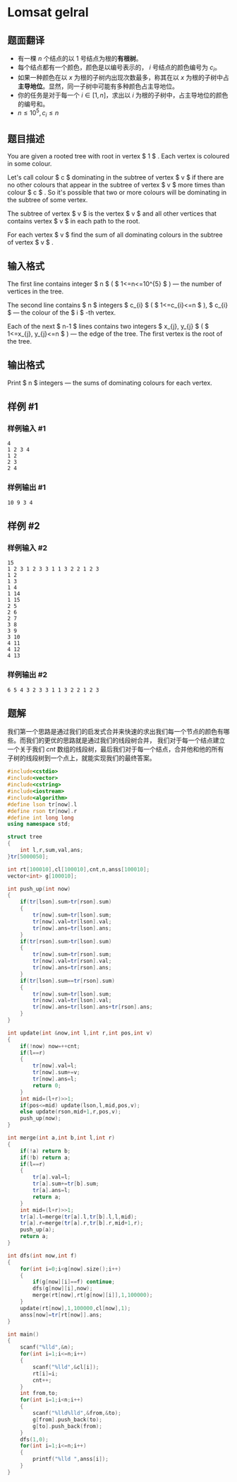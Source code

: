 # Lomsat gelral

## 题面翻译

- 有一棵  $n$ 个结点的以  $1$ 号结点为根的**有根树**。
- 每个结点都有一个颜色，颜色是以编号表示的， $i$ 号结点的颜色编号为  $c_i$。
- 如果一种颜色在以  $x$ 为根的子树内出现次数最多，称其在以  $x$ 为根的子树中占**主导地位**。显然，同一子树中可能有多种颜色占主导地位。
- 你的任务是对于每一个  $i\in[1,n]$，求出以  $i$ 为根的子树中，占主导地位的颜色的编号和。
-  $n\le 10^5,c_i\le n$

## 题目描述

You are given a rooted tree with root in vertex $ 1 $ . Each vertex is coloured in some colour.

Let's call colour $ c $ dominating in the subtree of vertex $ v $ if there are no other colours that appear in the subtree of vertex $ v $ more times than colour $ c $ . So it's possible that two or more colours will be dominating in the subtree of some vertex.

The subtree of vertex $ v $ is the vertex $ v $ and all other vertices that contains vertex $ v $ in each path to the root.

For each vertex $ v $ find the sum of all dominating colours in the subtree of vertex $ v $ .

## 输入格式

The first line contains integer $ n $ ( $ 1<=n<=10^{5} $ ) — the number of vertices in the tree.

The second line contains $ n $ integers $ c_{i} $ ( $ 1<=c_{i}<=n $ ), $ c_{i} $ — the colour of the $ i $ -th vertex.

Each of the next $ n-1 $ lines contains two integers $ x_{j}, y_{j} $ ( $ 1<=x_{j}, y_{j}<=n $ ) — the edge of the tree. The first vertex is the root of the tree.

## 输出格式

Print $ n $ integers — the sums of dominating colours for each vertex.

## 样例 #1

### 样例输入 #1

```
4
1 2 3 4
1 2
2 3
2 4
```

### 样例输出 #1

```
10 9 3 4
```

## 样例 #2

### 样例输入 #2

```
15
1 2 3 1 2 3 3 1 1 3 2 2 1 2 3
1 2
1 3
1 4
1 14
1 15
2 5
2 6
2 7
3 8
3 9
3 10
4 11
4 12
4 13
```

### 样例输出 #2

```
6 5 4 3 2 3 3 1 1 3 2 2 1 2 3
```

## 题解
我们第一个思路是通过我们的启发式合并来快速的求出我们每一个节点的颜色有哪些。而我们的更优的思路就是通过我们的线段树合并，
我们对于每一个结点建立一个关于我们 $cnt$ 数组的线段树，最后我们对于每一个结点，合并他和他的所有子树的线段树到一个点上，就能实现我们的最终答案。
```cpp
#include<cstdio>
#include<vector>
#include<cstring>
#include<iostream>
#include<algorithm>
#define lson tr[now].l
#define rson tr[now].r
#define int long long
using namespace std;

struct tree
{
	int l,r,sum,val,ans;
}tr[5000050];

int rt[100010],cl[100010],cnt,n,anss[100010];
vector<int> g[100010];

int push_up(int now)
{
	if(tr[lson].sum>tr[rson].sum)
	{
		tr[now].sum=tr[lson].sum;
		tr[now].val=tr[lson].val;
		tr[now].ans=tr[lson].ans;
	}
	if(tr[rson].sum>tr[lson].sum)
	{
		tr[now].sum=tr[rson].sum;
		tr[now].val=tr[rson].val;
		tr[now].ans=tr[rson].ans;
	}
	if(tr[lson].sum==tr[rson].sum)
	{
		tr[now].sum=tr[lson].sum;
		tr[now].val=tr[lson].val;
		tr[now].ans=tr[lson].ans+tr[rson].ans;
	}
}

int update(int &now,int l,int r,int pos,int v)
{
	if(!now) now=++cnt;
	if(l==r)
	{
		tr[now].val=l;
		tr[now].sum+=v;
		tr[now].ans=l;
		return 0;
	}
	int mid=(l+r)>>1;
	if(pos<=mid) update(lson,l,mid,pos,v);
	else update(rson,mid+1,r,pos,v);
	push_up(now);
}

int merge(int a,int b,int l,int r)
{
	if(!a) return b;
	if(!b) return a;
	if(l==r)
	{
		tr[a].val=l;
		tr[a].sum+=tr[b].sum;
		tr[a].ans=l;
		return a;
	}
	int mid=(l+r)>>1;
	tr[a].l=merge(tr[a].l,tr[b].l,l,mid);
	tr[a].r=merge(tr[a].r,tr[b].r,mid+1,r);
	push_up(a);
	return a;
}

int dfs(int now,int f)
{
	for(int i=0;i<g[now].size();i++)
	{
		if(g[now][i]==f) continue;
		dfs(g[now][i],now);
		merge(rt[now],rt[g[now][i]],1,100000);
	}
	update(rt[now],1,100000,cl[now],1);
	anss[now]=tr[rt[now]].ans;
}

int main()
{
	scanf("%lld",&n);
	for(int i=1;i<=n;i++)
	{
		scanf("%lld",&cl[i]);
		rt[i]=i;
		cnt++;
	}
	int from,to;
	for(int i=1;i<n;i++)
	{
		scanf("%lld%lld",&from,&to);
		g[from].push_back(to);
		g[to].push_back(from);
	}
	dfs(1,0);
	for(int i=1;i<=n;i++)
	{
		printf("%lld ",anss[i]);
	}
}
```